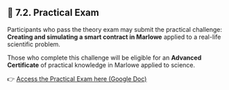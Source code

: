 ## 📄 7.2. Practical Exam

Participants who pass the theory exam may submit the practical challenge:  
**Creating and simulating a smart contract in Marlowe** applied to a real-life scientific problem.

Those who complete this challenge will be eligible for an **Advanced Certificate** of practical knowledge in Marlowe applied to science.

👉 [Access the Practical Exam here (Google Doc)](https://docs.google.com/document/d/1f3uTBdAMyzgTD7beNtrkXNuZWqTUy0E0N1Xys0SNLj4/edit?usp=sharing)

